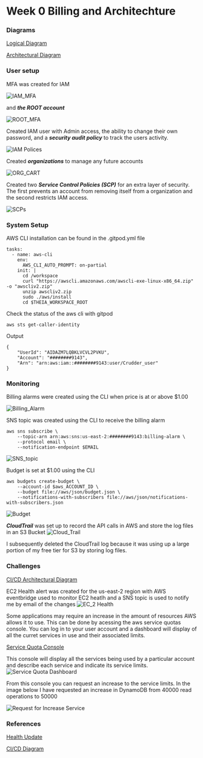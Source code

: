 # Week 0 Billing and Architechture

### Diagrams 

[Logical Diagram](https://lucid.app/lucidchart/044d54be-c09b-4c09-a18f-f1ddf1b44387/edit?viewport_loc=-221%2C13%2C2261%2C1116%2C0_0&invitationId=inv_04dab94d-d5c4-4b5d-b7eb-eaa960765da1)

[Architectural Diagram](https://lucid.app/lucidchart/ec7097f7-4001-4f8b-999c-3e8081fcba10/edit?viewport_loc=-116%2C11%2C2261%2C1116%2C0_0&invitationId=inv_cef4b7df-11ee-41a9-8785-39c3bade6d48)

###  User setup

MFA was created for IAM 

![IAM_MFA](./assets/IAM_MFA.png)


and *__the ROOT account__*

![ROOT_MFA](./assets/MAF_fin.png)

Created IAM user with Admin access, the ability to change their own password, and a *__security audit policy__* to track the users activity.

![IAM Polices](./assets/AdminPolicy.png)


Created *__organizations__* to manage any future accounts

![ORG_CART](./assets/Org_Chart.png)

Created two *__Service Control Policies (SCP)__* for an extra layer of security. The first prevents an account from removing itself from a organization and the second restricts IAM access.

![SCPs](./assets/SCP.png)

### System Setup

AWS CLI installation can be found in the .gitpod.yml file

```
tasks:
  - name: aws-cli
    env:
      AWS_CLI_AUTO_PROMPT: on-partial
    init: |
      cd /workspace
      curl "https://awscli.amazonaws.com/awscli-exe-linux-x86_64.zip" -o "awscliv2.zip"
      unzip awscliv2.zip
      sudo ./aws/install
      cd $THEIA_WORKSPACE_ROOT
```

Check the status of the aws cli with gitpod
```
aws sts get-caller-identity
```

Output
```
{
    "UserId": "AIDAZM7LQBKLVCVL2PVKU",
    "Account": "########9143",
    "Arn": "arn:aws:iam::########9143:user/Crudder_user"
}
```

### Monitoring

Billing alarms were created using the CLI when price is at or above $1.00


![Billing_Alarm](./assets/bill_raw.png)

SNS topic was created using the CLI to receive the billing alarm
```
aws sns subscribe \
    --topic-arn arn:aws:sns:us-east-2:########9143:billing-alarm \
    --protocol email \
    --notification-endpoint $EMAIL
```
![SNS_topic](./assets/SNS_topic.png)

Budget is set at $1.00 using the CLI
```
aws budgets create-budget \
    --account-id $aws_ACCOUNT_ID \
    --budget file://aws/json/budget.json \
    --notifications-with-subscribers file://aws/json/notifications-with-subscribers.json
```
![Budget](./assets/Budget.png)

*__CloudTrail__* was set up to record the API calls in AWS and store the log files in an S3 Bucket
![Cloud_Trail](./assets/CloudTrail.png)

I subsequently deleted the CloudTrail log because it was using up a large portion of my free tier for S3 by storing log files.


### Challenges

[CI/CD Architectural Diagram](https://lucid.app/lucidchart/19a3aca2-8157-406d-a03c-b5e9d1d2c3c1/edit?viewport_loc=-268%2C-31%2C2261%2C1116%2C0_0&invitationId=inv_a18fe3aa-726c-4104-bba0-a6e70c66923e)



EC2 Health alert was created for the us-east-2 region with AWS eventbridge used to monitor EC2 heatlh and a SNS topic is used to notify me by email of the changes
![EC_2 Health](./assets/EC2_status.png)

Some applications may require an increase in the amount of resources AWS allows it to use.  This can be done by acessing the aws service quotas console. You can log in to your user account and a dashboard will display of all the curret services in use and their associated limits.  

[Service Quota Console](https://console.aws.amazon.com/servicequotas/home)


This console will display all the services being used by a particular account and describe each service and indicate its service limits.
![Service Quota Dashboard](./assets/Service_Console.png)

From this console you can request an increase to the service limits.
In the image below I have requested an increase in DynamoDB from 40000 read operations to 50000

![Request for Increase Service](./assets/DynamoDB_request.png)



### References

[Health Update](https://docs.aws.amazon.com/health/latest/ug/cloudwatch-events-health.html)

[CI/CD Diagram](https://github.com/acantril/learn-cantrill-io-labs/tree/master/aws-codepipeline-catpipeline)



